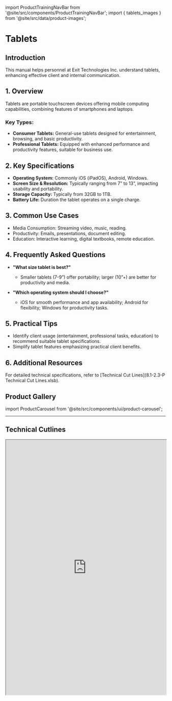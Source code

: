 import ProductTrainingNavBar from '@site/src/components/ProductTrainingNavBar';
import { tablets_images } from '@site/src/data/product-images';

<ProductTrainingNavBar />

# Tablets 

## Introduction
This manual helps personnel at Exit Technologies Inc. understand tablets, enhancing effective client and internal communication.

## 1. Overview
Tablets are portable touchscreen devices offering mobile computing capabilities, combining features of smartphones and laptops.

### Key Types:
- **Consumer Tablets:** General-use tablets designed for entertainment, browsing, and basic productivity.
- **Professional Tablets:** Equipped with enhanced performance and productivity features, suitable for business use.

## 2. Key Specifications
- **Operating System:** Commonly iOS (iPadOS), Android, Windows.
- **Screen Size & Resolution:** Typically ranging from 7” to 13”, impacting usability and portability.
- **Storage Capacity:** Typically from 32GB to 1TB.
- **Battery Life:** Duration the tablet operates on a single charge.

## 3. Common Use Cases
- Media Consumption: Streaming video, music, reading.
- Productivity: Emails, presentations, document editing.
- Education: Interactive learning, digital textbooks, remote education.

## 4. Frequently Asked Questions
- **"What size tablet is best?"**
  - Smaller tablets (7-9”) offer portability; larger (10”+) are better for productivity and media.

- **"Which operating system should I choose?"**
  - iOS for smooth performance and app availability; Android for flexibility; Windows for productivity tasks.

## 5. Practical Tips
- Identify client usage (entertainment, professional tasks, education) to recommend suitable tablet specifications.
- Simplify tablet features emphasizing practical client benefits.

## 6. Additional Resources
For detailed technical specifications, refer to [Technical Cut Lines](8.1-2.3-P Technical Cut Lines.xlsb).

## Product Gallery

import ProductCarousel from '@site/src/components/ui/product-carousel';

<ProductCarousel 
  images={tablets_images}
  title="Tablets Gallery"
/>

---

## Technical Cutlines

<iframe
  src="https://docs.google.com/spreadsheets/d/e/2PACX-1vRBKY_e6e1XBdjLn4WTFw5W5o5j8lyFAAsApDK6FXAvNri0Wh5QAVNY3hFJZTjNdg/pubhtml?widget=true&headers=false&gid=1164082397&single=true"
  width="100%"
  height="800"
  style={{ border: 'none', borderRadius: '8px' }}
  title="Technical Cutlines"
  allowFullScreen
></iframe>

